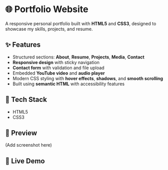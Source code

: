 # 🌐 Portfolio Website

A responsive personal portfolio built with **HTML5** and **CSS3**, designed to showcase my skills, projects, and resume.

## ✨ Features
- Structured sections: **About**, **Resume**, **Projects**, **Media**, **Contact**
- **Responsive design** with sticky navigation
- **Contact form** with validation and file upload
- Embedded **YouTube video** and **audio player**
- Modern CSS styling with **hover effects**, **shadows**, and **smooth scrolling**
- Built using **semantic HTML** with accessibility features

## 🚀 Tech Stack
- HTML5  
- CSS3  


## 📸 Preview
(Add screenshot here)

## 🔗 Live Demo

